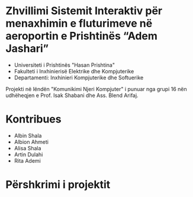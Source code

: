 # Zhvillimi Sistemit Interaktiv për menaxhimin e fluturimeve në aeroportin e Prishtinës “Adem Jashari”

* Universiteti i Prishtinës "Hasan Prishtina"
* Fakulteti i Inxhinierisë Elektrike dhe Kompjuterike
* Departamenti: Inxhinieri Kompjuterike dhe Softuerike

Projekti në lëndën "Komunikimi Njeri Kompjuter" 
i punuar nga grupi 16 nën udhëheqjen e Prof. Isak Shabani dhe Ass. Blend Arifaj. 

# Kontribues
* Albin Shala
* Albion Ahmeti
* Alisa Shala
* Artin Dulahi
* Rita Ademi

# Përshkrimi i projektit

